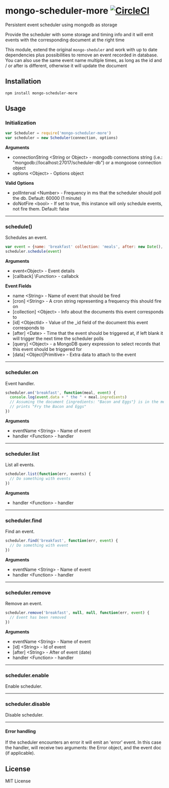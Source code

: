 mongo-scheduler-more [![CircleCI](https://circleci.com/gh/darkterra/mongo-scheduler.svg?style=svg)](https://circleci.com/gh/darkterra/mongo-scheduler)
==================

Persistent event scheduler using mongodb as storage

Provide the scheduler with some storage and timing info and it will emit events with the corresponding document at the right time

This module, extend the original `mongo-sheduler` and work with up to date dependencies plus possibilities to remove an event recorded in database. You can also use the same event name multiple times, as long as the id and / or after is different, otherwise it will update the document

Installation
------------

`npm install mongo-scheduler-more`

Usage
-----

### Initialization

```javascript
var Scheduler = require('mongo-scheduler-more')
var scheduler = new Scheduler(connection, options)
```

__Arguments__
* connectionString \<String or Object> - mongodb connections string (i.e.: "mongodb://localhost:27017/scheduler-db") or a mongoose connection object
* options \<Object> - Options object

__Valid Options__
* pollInterval \<Number> - Frequency in ms that the scheduler should poll the db. Default: 60000 (1 minute)
* doNotFire \<bool> - If set to true, this instance will only schedule events, not fire them. Default: false

---------------------------------------

### schedule()

Schedules an event.

```javascript
var event = {name: 'breakfast' collection: 'meals', after: new Date(), data: 'Fry'}
scheduler.schedule(event)
```

__Arguments__
* event\<Object> - Event details
* [callback] \Function> - callabck

__Event Fields__
* name \<String> - Name of event that should be fired
* [cron] \<String> - A cron string representing a frequency this should fire on
* [collection] \<Object> - Info about the documents this event corresponds to
* [id] \<ObjectId> - Value of the _id field of the document this event corresponds to
* [after] \<Date> - Time that the event should be triggered at, if left blank it will trigger the next time the scheduler polls
* [query] \<Object> - a MongoDB query expression to select records that this event should be triggered for
* [data] \<Object|Primitive\> - Extra data to attach to the event


---------------------------------------

### scheduler.on

Event handler.

```javascript
scheduler.on('breakfast', function(meal, event) {
  console.log(event.data + " the " + meal.ingredients)
  // Assuming the document {ingredients: "Bacon and Eggs"} is in the meals collection
  // prints "Fry the Bacon and Eggs"
})
```
__Arguments__
* eventName \<String> - Name of event
* handler \<Function> - handler

---------------------------------------

### scheduler.list

List all events.

```javascript
scheduler.list(function(err, events) {
  // Do something with events
})
```

__Arguments__
* handler \<Function> - handler

---------------------------------------

### scheduler.find

Find an event.

```javascript
scheduler.find('breakfast', function(err, event) {
  // Do something with event
})
```

__Arguments__
* eventName \<String> - Name of event
* handler \<Function> - handler

---------------------------------------

### scheduler.remove

Remove an event.

```javascript
scheduler.remove('breakfast', null, null, function(err, event) {
  // Event has been removed
})
```

__Arguments__
* eventName \<String> - Name of event
* [id] \<String> - Id of event
* [after] \<String> - After of event (date)
* handler \<Function> - handler

---------------------------------------

### scheduler.enable

Enable scheduler.

---------------------------------------

### scheduler.disable

Disable scheduler.

---------------------------------------

#### Error handling
If the scheduler encounters an error it will emit an 'error' event. In this case the handler, will receive two arguments: the Error object, and the event doc (if applicable).

License
-------

MIT License